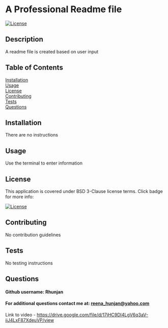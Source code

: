 
  # A Professional Readme file    
  [![License](https://img.shields.io/badge/License-BSD%203--Clause-blue.svg)](https://opensource.org/licenses/BSD-3-Clause)
  
  ## Description
   A readme file is created based on user input

  ## Table of Contents
  [Installation](#Installation)<br>
  [Usage](#Usage)<br>
  [License](#License)<br>
  [Contributing](#Contributing)<br>
  [Tests](#Tests)<br>
  [Questions](#Questions)



  ## Installation
  There are no instructions

  ## Usage
  Use the terminal to enter information

  ## License
  This application is covered under BSD 3-Clause license terms. Click badge for more info: 

  [![License](https://img.shields.io/badge/License-BSD%203--Clause-blue.svg)](https://opensource.org/licenses/BSD-3-Clause)

  ## Contributing
  No contribution guidelines

  ## Tests
  No testing instructions

  ## Questions
  #### Github username: Rhunjan
  #### For additional questions contact me at: reena_hunjan@yahoo.com
  
  
  Link to video - https://drive.google.com/file/d/17jHC9Dl4LgV6q3aV-iiJ4LxF87XdeuVP/view 




